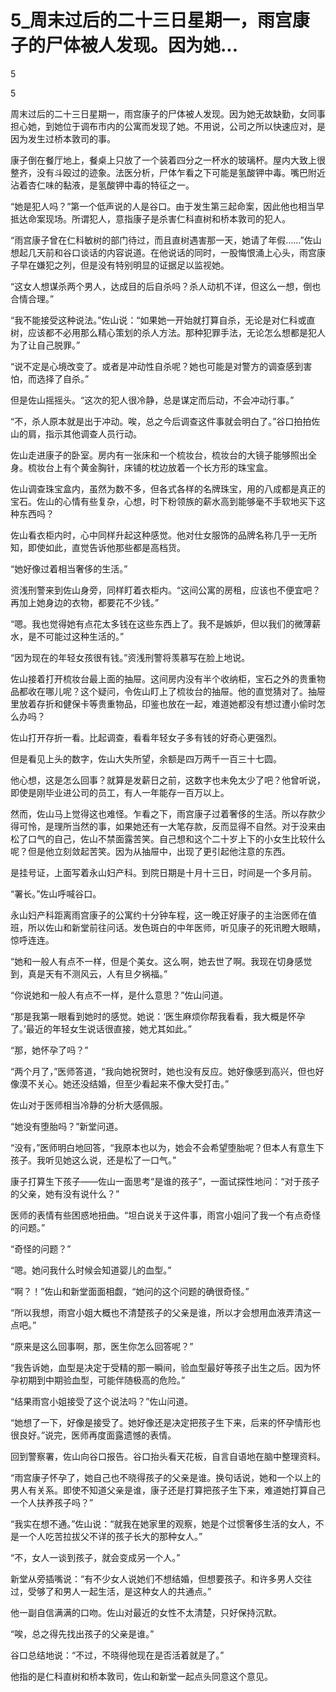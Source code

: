 # 5_周末过后的二十三日星期一，雨宫康子的尸体被人发现。因为她...

5

5

周末过后的二十三日星期一，雨宫康子的尸体被人发现。因为她无故缺勤，女同事担心她，到她位于调布市内的公寓而发现了她。不用说，公司之所以快速应对，是因为发生过桥本敦司的事。

康子倒在餐厅地上，餐桌上只放了一个装着四分之一杯水的玻璃杯。屋内大致上很整齐，没有斗殴过的迹象。法医分析，尸体乍看之下可能是氢酸钾中毒。嘴巴附近沾着杏仁味的黏液，是氢酸钾中毒的特征之一。

“她是犯人吗？”第一个低声说的人是谷口。由于发生第三起命案，因此他也相当早抵达命案现场。所谓犯人，意指康子是杀害仁科直树和桥本敦司的犯人。

“雨宫康子曾在仁科敏树的部门待过，而且直树遇害那一天，她请了年假……”佐山想起几天前和谷口谈话的内容说道。在他说话的同时，一股悔恨涌上心头，雨宫康子早在嫌犯之列，但是没有特别明显的证据足以监视她。

“这女人想谋杀两个男人，达成目的后自杀吗？杀人动机不详，但这么一想，倒也合情合理。”

“我不能接受这种说法。”佐山说：“如果她一开始就打算自杀，无论是对仁科或直树，应该都不必用那么精心策划的杀人方法。那种犯罪手法，无论怎么想都是犯人为了让自己脱罪。”

“说不定是心境改变了。或者是冲动性自杀呢？她也可能是对警方的调查感到害怕，而选择了自杀。”

但是佐山摇摇头。“这次的犯人很冷静，总是谋定而后动，不会冲动行事。”

“不，杀人原本就是出于冲动。唉，总之今后调查这件事就会明白了。”谷口拍拍佐山的肩，指示其他调查人员行动。

佐山走进康子的卧室。房内有一张床和一个梳妆台，梳妆台的大镜子能够照出全身。梳妆台上有个黄金胸针，床铺的枕边放着一个长方形的珠宝盒。

佐山调查珠宝盒内，虽然为数不多，但各式各样的名牌珠宝，用的八成都是真正的宝石。佐山的心情有些复杂，心想，时下粉领族的薪水高到能够毫不手软地买下这种东西吗？

佐山看衣柜内时，心中同样升起这种感觉。他对仕女服饰的品牌名称几乎一无所知，即使如此，直觉告诉他那些都是高档货。

“她好像过着相当奢侈的生活。”

资浅刑警来到佐山身旁，同样盯着衣柜内。“这间公寓的房租，应该也不便宜吧？再加上她身边的衣物，都要花不少钱。”

“嗯。我也觉得她有点花太多钱在这些东西上了。我不是嫉妒，但以我们的微薄薪水，是不可能过这种生活的。”

“因为现在的年轻女孩很有钱。”资浅刑警将羡慕写在脸上地说。

佐山接着打开梳妆台最上面的抽屉。这间房内没有半个收纳柜，宝石之外的贵重物品都收在哪儿呢？这个疑问，令佐山盯上了梳妆台的抽屉。他的直觉猜对了。抽屉里放着存折和健保卡等贵重物品，印鉴也放在一起，难道她都没有想过遭小偷时怎么办吗？

佐山打开存折一看。比起调查，看看年轻女子多有钱的好奇心更强烈。

但是看见上头的数字，佐山大失所望，余额是四万两千一百三十七圆。

他心想，这是怎么回事？就算是发薪日之前，这数字也未免太少了吧？他曾听说，即使是刚毕业进公司的员工，有人一年能存一百万以上。

然而，佐山马上觉得这也难怪。乍看之下，雨宫康子过着奢侈的生活。所以存款少得可怜，是理所当然的事，如果她还有一大笔存款，反而显得不自然。对于没来由松了口气的自己，佐山不禁面露苦笑。自己想和这个二十岁上下的小女生比较什么呢？但是他立刻敛起苦笑。因为从抽屉中，出现了更引起他注意的东西。

是挂号证，上面写着永山妇产科。到院日期是十月十三日，时间是一个多月前。

“署长。”佐山呼喊谷口。

永山妇产科距离雨宫康子的公寓约十分钟车程，这一晚正好康子的主治医师在值班，所以佐山和新堂前往问话。发色斑白的中年医师，听见康子的死讯瞪大眼睛，惊呼连连。

“她和一般人有点不一样，但是个美女。这么啊，她去世了啊。我现在切身感觉到，真是天有不测风云，人有旦夕祸福。”

“你说她和一般人有点不一样，是什么意思？”佐山问道。

“那是我第一眼看到她时的感觉。她说：‘医生麻烦你帮我看看，我大概是怀孕了。’最近的年轻女生说话很直接，她尤其如此。”

“那，她怀孕了吗？”

“两个月了，”医师答道，“我向她祝贺时，她也没有反应。她好像感到高兴，但也好像漠不关心。她还没结婚，但至少看起来不像大受打击。”

佐山对于医师相当冷静的分析大感佩服。

“她没有堕胎吗？”新堂问道。

“没有，”医师明白地回答，“我原本也以为，她会不会希望堕胎呢？但本人有意生下孩子。我听见她这么说，还是松了一口气。”

康子打算生下孩子——佐山一面思考“是谁的孩子”，一面试探性地问：“对于孩子的父亲，她有没有说什么？”

医师的表情有些困惑地扭曲。“坦白说关于这件事，雨宫小姐问了我一个有点奇怪的问题。”

“奇怪的问题？”

“嗯。她问我什么时候会知道婴儿的血型。”

“啊？！”佐山和新堂面面相觑，“她问的这个问题的确很奇怪。”

“所以我想，雨宫小姐大概也不清楚孩子的父亲是谁，所以才会想用血液弄清这一点吧。”

“原来是这么回事啊，那，医生你怎么回答呢？”

“我告诉她，血型是决定于受精的那一瞬间，验血型最好等孩子出生之后。因为怀孕初期到中期验血型，可能伴随极高的危险。”

“结果雨宫小姐接受了这个说法吗？”佐山问道。

“她想了一下，好像是接受了。她好像还是决定把孩子生下来，后来的怀孕情形也很良好。”说完，医师再度面露遗憾的表情。

回到警察署，佐山向谷口报告。谷口抬头看天花板，自言自语地在脑中整理资料。

“雨宫康子怀孕了，她自己也不晓得孩子的父亲是谁。换句话说，她和一个以上的男人有关系。即使不知道父亲是谁，康子还是打算把孩子生下来，难道她打算自己一个人扶养孩子吗？”

“我实在想不通。”佐山说：“就我在她家里的观察，她是个过惯奢侈生活的女人，不是一个人吃苦拉拔父不详的孩子长大的那种女人。”

“不，女人一谈到孩子，就会变成另一个人。”

新堂从旁插嘴说：“有不少女人说她们不想结婚，但想要孩子。和许多男人交往过，受够了和男人一起生活，是这种女人的共通点。”

他一副自信满满的口吻。佐山对最近的女性不太清楚，只好保持沉默。

“唉，总之得先找出孩子的父亲是谁。”

谷口总结地说：“不过，不晓得他现在是否活着就是了。”

他指的是仁科直树和桥本敦司，佐山和新堂一起点头同意这个意见。